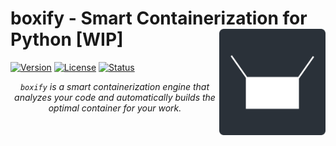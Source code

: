 # boxify - Smart Containerization for Python [WIP] <img src="docs/img/logo_new.png" width=170 align="right" />

[![Version](https://img.shields.io/pypi/v/boxify.svg)](https://pypi.org/project/boxify/)
[![License](https://img.shields.io/pypi/l/boxify.svg)](https://raw.githubusercontent.com/LJstroemsdoerfer/boxfiy/master/LICENSE)
[![Status](https://img.shields.io/badge/status-stable-green.svg?maxAge=3600)](https://pypi.org/project/boxify/)

<p align="center">
<i><code>boxify</code> is a smart containerization engine that analyzes your code and automatically builds the optimal container for your work.</i>
</p>